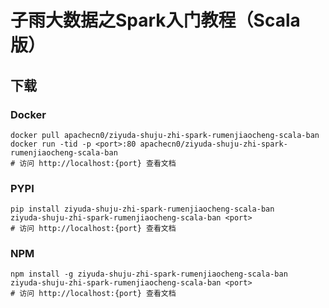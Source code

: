 # 子雨大数据之Spark入门教程（Scala版）

## 下载

### Docker

```
docker pull apachecn0/ziyuda-shuju-zhi-spark-rumenjiaocheng-scala-ban
docker run -tid -p <port>:80 apachecn0/ziyuda-shuju-zhi-spark-rumenjiaocheng-scala-ban
# 访问 http://localhost:{port} 查看文档
```

### PYPI

```
pip install ziyuda-shuju-zhi-spark-rumenjiaocheng-scala-ban
ziyuda-shuju-zhi-spark-rumenjiaocheng-scala-ban <port>
# 访问 http://localhost:{port} 查看文档
```

### NPM

```
npm install -g ziyuda-shuju-zhi-spark-rumenjiaocheng-scala-ban
ziyuda-shuju-zhi-spark-rumenjiaocheng-scala-ban <port>
# 访问 http://localhost:{port} 查看文档
```